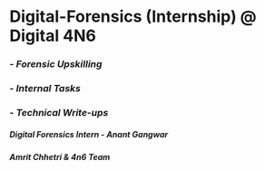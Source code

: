 # Digital-Forensics (Internship) @ Digital 4N6

### - *Forensic Upskilling*
    
### - *Internal Tasks*

### - *Technical Write-ups*

   
##### Digital Forensics Intern - Anant Gangwar
##### Amrit Chhetri & 4n6 Team
